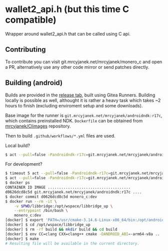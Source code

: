 # wallet2_api.h (but this time C compatible)

Wrapper around wallet2_api.h that can be called using C api.

## Contributing

To contribute you can visit git.mrcyjanek.net/mrcyjanek/monero_c and open a PR, alternatively use any other code mirror or send patches directly.

## Building (android)

Builds are provided in the [release tab](https://git.mrcyjanek.net/mrcyjanek/monero_c/releases), built using Gitea Runners. Building locally is possible as well, althought it is rather a heavy task which takes ~2 hours to finish (excluding enviroment setup and some downloads).

Base image for the runner is `git.mrcyjanek.net/mrcyjanek/androidndk:r17c`, which contains preinstalled NDK. `Dockerfile` can be obtained from [mrcyjanek/CIimages](https://git.mrcyjanek.net/mrcyjanek/CIimages/src/branch/master/Dockerfile.androidndk-r17c) repository.

Then to build `.github/workflows/*.yml` files are used.

Local build?

```bash
$ act --pull=false -Pandroidndk-r17c=git.mrcyjanek.net/mrcyjanek/androidndk:r17c
```

For development?

```bash
$ timeout 5 act --pull=false -Pandroidndk-r17c=git.mrcyjanek.net/mrcyjanek/androidndk:r17c # needed to clear cache.
$ act --pull=false -Pandroidndk-r17c=git.mrcyjanek.net/mrcyjanek/androidndk:r17c --reuse
$ docker ps
CONTAINER ID IMAGE .....................................
d0626dcd8c5d git.mrcyjanek.net/mrcyjanek/androidndk:r17c ....
$ docker commit d0626dcd8c5d monero_c:dev
$ docker run --rm -it \
    -v $PWD/libbridge:/opt/wspace/libbridge_up \
    --entrypoint /bin/bash \
    monero_c:dev
[docker] $ export 'PATH=/usr/cmake-3.14.6-Linux-x86_64/bin:/opt/android/toolchain/aarch64-linux-android/bin:/opt/android/toolchain/bin:/usr/local/sbin:/usr/local/bin:/usr/sbin:/usr/bin:/sbin:/bin'
[docker] $ cd /opt/wspace/libbridge_up
[docker] $ rm -rf build && mkdir build && cd build
[docker] $ env CC=clang CXX=clang++ cmake -DANDROID_ABI=-arm64-v8a ..
[docker] $ make
# Resulting file will be available in the current directory.
```
